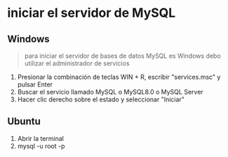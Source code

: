 # iniciar el servidor de MySQL

## Windows

> para iniciar el servidor de bases de datos MySQL es Windows 
> debo utilizar el administrador de servicios

1. Presionar la combinación de teclas WIN + R, escribir "services.msc" y pulsar Enter
2. Buscar el servicio llamado MySQL o MySQL8.0 o MySQL Server
3. Hacer clic derecho sobre el estado y seleccionar "Iniciar"

## Ubuntu

1. Abrir la terminal
2. mysql -u root -p